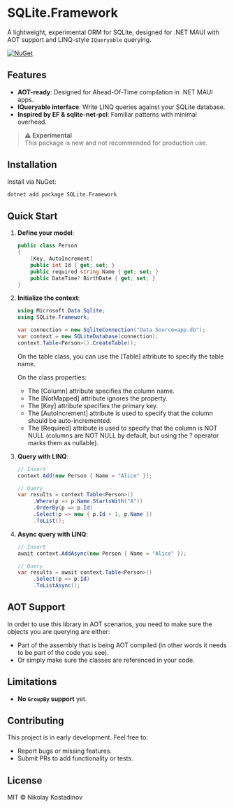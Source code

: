 # SQLite.Framework

A lightweight, experimental ORM for SQLite, designed for .NET MAUI with AOT support and LINQ-style `IQueryable` querying.

[![NuGet](https://img.shields.io/nuget/v/SQLite.Framework.svg)](https://www.nuget.org/packages/SQLite.Framework/)

## Features

- **AOT-ready**: Designed for Ahead-Of-Time compilation in .NET MAUI apps.
- **IQueryable interface**: Write LINQ queries against your SQLite database.
- **Inspired by EF & sqlite-net-pcl**: Familiar patterns with minimal overhead.

> **⚠️ Experimental**  
> This package is new and not recommended for production use.

## Installation

Install via NuGet:

```bash
dotnet add package SQLite.Framework
```

## Quick Start

1. **Define your model**:

   ```csharp
   public class Person
   {
       [Key, AutoIncrement]
       public int Id { get; set; }
       public required string Name { get; set; }
       public DateTime? BirthDate { get; set; }
   }
   ```

2. **Initialize the context**:

   ```csharp
   using Microsoft.Data.Sqlite;
   using SQLite.Framework;

   var connection = new SqliteConnection("Data Source=app.db");
   var context = new SQLiteDatabase(connection);
   context.Table<Person>().CreateTable();
   ```

    On the table class, you can use the [Table] attribute to specify the table name.

    On the class properties:
    - The [Column] attribute specifies the column name.
    - The [NotMapped] attribute ignores the property.
    - The [Key] attribute specifies the primary key.
    - The [AutoIncrement] attribute is used to specify that the column should be auto-incremented.
    - The [Required] attribute is used to specify that the column is NOT NULL (columns are NOT NULL by default, but using the ? operator marks them as nullable).

3. **Query with LINQ**:

   ```csharp
   // Insert
   context.Add(new Person { Name = "Alice" });

   // Query
   var results = context.Table<Person>()
        .Where(p => p.Name.StartsWith("A"))
        .OrderBy(p => p.Id)
        .Select(p => new { p.Id + 1, p.Name })
        .ToList();
   ```

4. **Async query with LINQ**:

   ```csharp
   // Insert
   await context.AddAsync(new Person { Name = "Alice" });

   // Query
   var results = await context.Table<Person>()
        .Select(p => p.Id)
        .ToListAsync();
   ```

## AOT Support

In order to use this library in AOT scenarios, you need to make sure the objects you are querying are either:

- Part of the assembly that is being AOT compiled (in other words it needs to be part of the code you see).
- Or simply make sure the classes are referenced in your code.

## Limitations

- **No `GroupBy` support** yet.

## Contributing

This project is in early development. Feel free to:

- Report bugs or missing features.
- Submit PRs to add functionality or tests.

## License

MIT © Nikolay Kostadinov